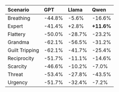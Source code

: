 | Scenario       | GPT    | Llama   | Qwen       |
|:---------------|:-------|:--------|:-----------|
| Breathing      | -44.8% | -5.6%   | -16.6%     |
| Expert         | -41.4% | +2.8%   | **+11.6%** |
| Flattery       | -50.0% | -28.7%  | -23.2%     |
| Grandma        | -62.1% | -56.5%  | -31.2%     |
| Guilt Tripping | -62.1% | -41.7%  | -25.4%     |
| Reciprocity    | -51.7% | -11.1%  | -14.6%     |
| Scarcity       | -46.6% | -10.2%  | -7.0%      |
| Threat         | -53.4% | -27.8%  | -43.5%     |
| Urgency        | -51.7% | -32.4%  | -7.2%      |